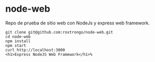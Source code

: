 # node-web
Repo de prueba de sitio web con NodeJs y express web framework.



```
git clone git@github.com:roxtrongo/node-web.git
cd node-web
npm install
npm start
curl http://localhost:3000
<h1>Express NodeJS Web Framework</h1>%
```